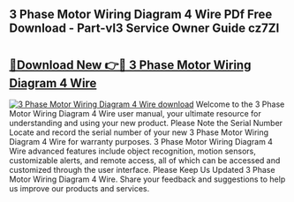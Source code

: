 ## 3 Phase Motor Wiring Diagram 4 Wire PDf Free Download - Part-vI3 Service Owner Guide cz7ZI

# <h2><a href="http://dfk34d.blite.top/?on=3+Phase+Motor+Wiring+Diagram+4+Wire">🔗Download New 👉🔴 3 Phase Motor Wiring Diagram 4 Wire</a></h2>

[![3 Phase Motor Wiring Diagram 4 Wire download](https://i.imgur.com/lujVjoI.png)](http://dfk34d.blite.top/?on=3+Phase+Motor+Wiring+Diagram+4+Wire)
Welcome to the 3 Phase Motor Wiring Diagram 4 Wire user manual, your ultimate resource for understanding and using your new product. Please Note the Serial Number Locate and record the serial number of your new 3 Phase Motor Wiring Diagram 4 Wire for warranty purposes. 3 Phase Motor Wiring Diagram 4 Wire advanced features include object recognition, motion sensors, customizable alerts, and remote access, all of which can be accessed and customized through the user interface. Please Keep Us Updated 3 Phase Motor Wiring Diagram 4 Wire. Share your feedback and suggestions to help us improve our products and services.

